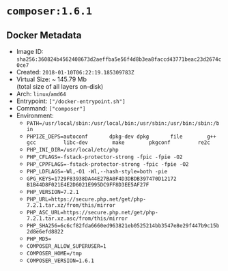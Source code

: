 # `composer:1.6.1`

## Docker Metadata

- Image ID: `sha256:360824b4562408673d2aeffba5e56f4d8b3ea8faccd43771beac23d2674c0ce7`
- Created: `2018-01-10T06:22:19.185309783Z`
- Virtual Size: ~ 145.79 Mb  
  (total size of all layers on-disk)
- Arch: `linux`/`amd64`
- Entrypoint: `["/docker-entrypoint.sh"]`
- Command: `["composer"]`
- Environment:
  - `PATH=/usr/local/sbin:/usr/local/bin:/usr/sbin:/usr/bin:/sbin:/bin`
  - `PHPIZE_DEPS=autoconf 		dpkg-dev dpkg 		file 		g++ 		gcc 		libc-dev 		make 		pkgconf 		re2c`
  - `PHP_INI_DIR=/usr/local/etc/php`
  - `PHP_CFLAGS=-fstack-protector-strong -fpic -fpie -O2`
  - `PHP_CPPFLAGS=-fstack-protector-strong -fpic -fpie -O2`
  - `PHP_LDFLAGS=-Wl,-O1 -Wl,--hash-style=both -pie`
  - `GPG_KEYS=1729F83938DA44E27BA0F4D3DBDB397470D12172 B1B44D8F021E4E2D6021E995DC9FF8D3EE5AF27F`
  - `PHP_VERSION=7.2.1`
  - `PHP_URL=https://secure.php.net/get/php-7.2.1.tar.xz/from/this/mirror`
  - `PHP_ASC_URL=https://secure.php.net/get/php-7.2.1.tar.xz.asc/from/this/mirror`
  - `PHP_SHA256=6c6cf82fda6660ed963821eb0525214bb3547e8e29f447b9c15b2d8e6efd8822`
  - `PHP_MD5=`
  - `COMPOSER_ALLOW_SUPERUSER=1`
  - `COMPOSER_HOME=/tmp`
  - `COMPOSER_VERSION=1.6.1`
